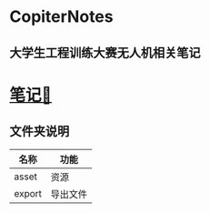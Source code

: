 # CopiterNotes
大学生工程训练大赛无人机相关笔记
---
# [笔记📒](https://github.com/GrooveWJH/CopiterNotes/blob/master/%E5%9B%9B%E6%97%8B%E7%BF%BC%E7%AC%94%E8%AE%B0.md)

## 文件夹说明
|   名称           | 功能 |
| --------------- | ---- |
|asset|资源|
|export|导出文件|


